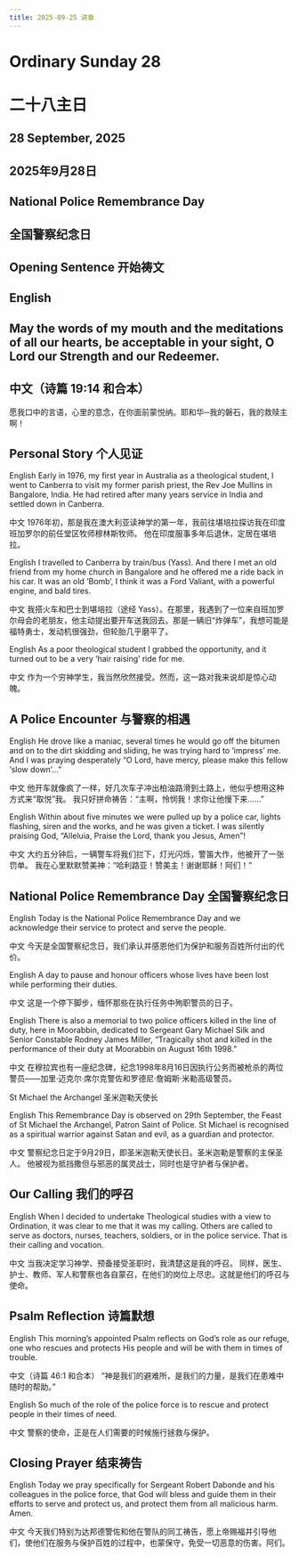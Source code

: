 ```yaml
---
title: 2025-09-25 讲章
---
```

# Ordinary Sunday 28
# 二十八主日

## 28 September, 2025
## 2025年9月28日

## National Police Remembrance Day
## 全国警察纪念日

## Opening Sentence 开始祷文

## English
## May the words of my mouth and the meditations of all our hearts, be acceptable in your sight, O Lord our Strength and our Redeemer.

## 中文（诗篇 19:14 和合本）
愿我口中的言语，心里的意念，在你面前蒙悦纳。耶和华─我的磐石，我的救赎主啊！

## Personal Story 个人见证

English
Early in 1976, my first year in Australia as a theological student, I went to Canberra to visit my former parish priest, the Rev Joe Mullins in Bangalore, India.
He had retired after many years service in India and settled down in Canberra.

中文
1976年初，那是我在澳大利亚读神学的第一年，我前往堪培拉探访我在印度班加罗尔的前任堂区牧师穆林斯牧师。
他在印度服事多年后退休，定居在堪培拉。

English
I travelled to Canberra by train/bus (Yass). And there I met an old friend from my home church in Bangalore and he offered me a ride back in his car. It was an old ‘Bomb’, I think it was a Ford Valiant, with a powerful engine, and bald tires.

中文
我搭火车和巴士到堪培拉（途经 Yass）。在那里，我遇到了一位来自班加罗尔母会的老朋友，他主动提出要开车送我回去。那是一辆旧“炸弹车”，我想可能是福特勇士，发动机很强劲，但轮胎几乎磨平了。

English
As a poor theological student I grabbed the opportunity, and it turned out to be a very ‘hair raising’ ride for me.

中文
作为一个穷神学生，我当然欣然接受。然而，这一路对我来说却是惊心动魄。

## A Police Encounter 与警察的相遇

English
He drove like a maniac, several times he would go off the bitumen and on to the dirt skidding and sliding, he was trying hard to ‘impress’ me.
And I was praying desperately “O Lord, have mercy, please make this fellow ‘slow down’…”

中文
他开车就像疯了一样，好几次车子冲出柏油路滑到土路上，他似乎想用这种方式来“取悦”我。
我只好拼命祷告：“主啊，怜悯我！求你让他慢下来……”

English
Within about five minutes we were pulled up by a police car, lights flashing, siren and the works, and he was given a ticket.
I was silently praising God, “Alleluia, Praise the Lord, thank you Jesus, Amen”!

中文
大约五分钟后，一辆警车将我们拦下，灯光闪烁，警笛大作，他被开了一张罚单。
我在心里默默赞美神：“哈利路亚！赞美主！谢谢耶稣！阿们！”

## National Police Remembrance Day 全国警察纪念日

English
Today is the National Police Remembrance Day and we acknowledge their service to protect and serve the people.

中文
今天是全国警察纪念日，我们承认并感恩他们为保护和服务百姓所付出的代价。

English
A day to pause and honour officers whose lives have been lost while performing their duties.

中文
这是一个停下脚步，缅怀那些在执行任务中殉职警员的日子。

English
There is also a memorial to two police officers killed in the line of duty, here in Moorabbin, dedicated to Sergeant Gary Michael Silk and Senior Constable Rodney James Miller, “Tragically shot and killed in the performance of their duty at Moorabbin on August 16th 1998.”

中文
在穆拉宾也有一座纪念碑，纪念1998年8月16日因执行公务而被枪杀的两位警员——加里·迈克尔·席尔克警佐和罗德尼·詹姆斯·米勒高级警员。

St Michael the Archangel 圣米迦勒天使长

English
This Remembrance Day is observed on 29th September, the Feast of St Michael the Archangel, Patron Saint of Police.
St Michael is recognised as a spiritual warrior against Satan and evil, as a guardian and protector.

中文
警察纪念日定于9月29日，即圣米迦勒天使长日。圣米迦勒是警察的主保圣人。
他被视为抵挡撒但与邪恶的属灵战士，同时也是守护者与保护者。

## Our Calling 我们的呼召

English
When I decided to undertake Theological studies with a view to Ordination, it was clear to me that it was my calling.
Others are called to serve as doctors, nurses, teachers, soldiers, or in the police service. That is their calling and vocation.

中文
当我决定学习神学、预备接受圣职时，我清楚这是我的呼召。
同样，医生、护士、教师、军人和警察也各自蒙召，在他们的岗位上尽忠。这就是他们的呼召与使命。

## Psalm Reflection 诗篇默想

English
This morning’s appointed Psalm reflects on God’s role as our refuge, one who rescues and protects His people and will be with them in times of trouble.

中文（诗篇 46:1 和合本）
“神是我们的避难所，是我们的力量，是我们在患难中随时的帮助。”

English
So much of the role of the police force is to rescue and protect people in their times of need.

中文
警察的使命，正是在人们需要的时候施行拯救与保护。

## Closing Prayer 结束祷告

English
Today we pray specifically for Sergeant Robert Dabonde and his colleagues in the police force, that God will bless and guide them in their efforts to serve and protect us, and protect them from all malicious harm. Amen.

中文
今天我们特别为达邦德警佐和他在警队的同工祷告，愿上帝赐福并引导他们，使他们在服务与保护百姓的过程中，也蒙保守，免受一切恶意的伤害。阿们。
